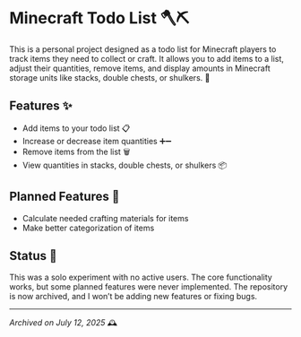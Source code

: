 # Minecraft Todo List 🪓⛏️

This is a personal project designed as a todo list for Minecraft players to track items they need to collect or craft. It allows you to add items to a list, adjust their quantities, remove items, and display amounts in Minecraft storage units like stacks, double chests, or shulkers. 🎒

## Features ✨

- Add items to your todo list 📋
- Increase or decrease item quantities ➕➖
- Remove items from the list 🗑️
- View quantities in stacks, double chests, or shulkers 📦

## Planned Features 🔮

- Calculate needed crafting materials for items 
- Make better categorization of items

## Status 📜

This was a solo experiment with no active users. The core functionality works, but some planned features were never implemented. The repository is now archived, and I won’t be adding new features or fixing bugs.

---

*Archived on July 12, 2025* 🕰️
